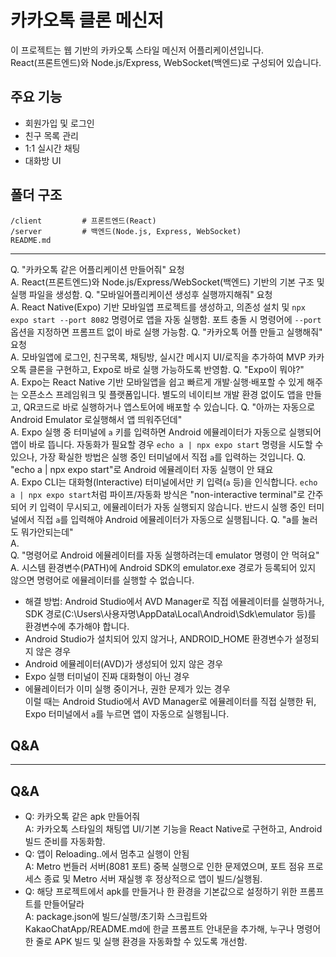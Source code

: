 # 카카오톡 클론 메신저

이 프로젝트는 웹 기반의 카카오톡 스타일 메신저 어플리케이션입니다.  
React(프론트엔드)와 Node.js/Express, WebSocket(백엔드)로 구성되어 있습니다.

## 주요 기능
- 회원가입 및 로그인
- 친구 목록 관리
- 1:1 실시간 채팅
- 대화방 UI

## 폴더 구조
```
/client         # 프론트엔드(React)
/server         # 백엔드(Node.js, Express, WebSocket)
README.md
```

---

Q. "카카오톡 같은 어플리케이션 만들어줘" 요청  
A. React(프론트엔드)와 Node.js/Express/WebSocket(백엔드) 기반의 기본 구조 및 실행 파일을 생성함.
Q. "모바일어플리케이션 생성후 실행까지해줘" 요청  
A. React Native(Expo) 기반 모바일앱 프로젝트를 생성하고, 의존성 설치 및 `npx expo start --port 8082` 명령어로 앱을 자동 실행함. 포트 충돌 시 명령어에 `--port` 옵션을 지정하면 프롬프트 없이 바로 실행 가능함.
Q. "카카오톡 어플 만들고 실행해줘" 요청  
A. 모바일앱에 로그인, 친구목록, 채팅방, 실시간 메시지 UI/로직을 추가하여 MVP 카카오톡 클론을 구현하고, Expo로 바로 실행 가능하도록 반영함.
Q. "Expo이 뭐야?"  
A. Expo는 React Native 기반 모바일앱을 쉽고 빠르게 개발·실행·배포할 수 있게 해주는 오픈소스 프레임워크 및 플랫폼입니다. 별도의 네이티브 개발 환경 없이도 앱을 만들고, QR코드로 바로 실행하거나 앱스토어에 배포할 수 있습니다.
Q. "아까는 자동으로 Android Emulator 로실행해서 앱 띄워주던데"  
A. Expo 실행 중 터미널에 `a` 키를 입력하면 Android 에뮬레이터가 자동으로 실행되어 앱이 바로 뜹니다. 자동화가 필요할 경우 `echo a | npx expo start` 명령을 시도할 수 있으나, 가장 확실한 방법은 실행 중인 터미널에서 직접 `a`를 입력하는 것입니다.
Q. "echo a | npx expo start"로 Android 에뮬레이터 자동 실행이 안 돼요  
A. Expo CLI는 대화형(Interactive) 터미널에서만 키 입력(`a` 등)을 인식합니다. `echo a | npx expo start`처럼 파이프/자동화 방식은 "non-interactive terminal"로 간주되어 키 입력이 무시되고, 에뮬레이터가 자동 실행되지 않습니다. 반드시 실행 중인 터미널에서 직접 `a`를 입력해야 Android 에뮬레이터가 자동으로 실행됩니다.
Q. "a를 눌러도 뭐가안되는데"  
A.  
Q. "명령어로 Android 에뮬레이터를 자동 실행하려는데 emulator 명령이 안 먹혀요"  
A. 시스템 환경변수(PATH)에 Android SDK의 emulator.exe 경로가 등록되어 있지 않으면 명령어로 에뮬레이터를 실행할 수 없습니다.  
- 해결 방법: Android Studio에서 AVD Manager로 직접 에뮬레이터를 실행하거나,  
  SDK 경로(C:\Users\사용자명\AppData\Local\Android\Sdk\emulator 등)를 환경변수에 추가해야 합니다.
- Android Studio가 설치되어 있지 않거나, ANDROID_HOME 환경변수가 설정되지 않은 경우  
- Android 에뮬레이터(AVD)가 생성되어 있지 않은 경우  
- Expo 실행 터미널이 진짜 대화형이 아닌 경우  
- 에뮬레이터가 이미 실행 중이거나, 권한 문제가 있는 경우  
이럴 때는 Android Studio에서 AVD Manager로 에뮬레이터를 직접 실행한 뒤, Expo 터미널에서 `a`를 누르면 앱이 자동으로 실행됩니다.
## Q&A
---
## Q&A

- Q: 카카오톡 같은 apk 만들어줘  
  A: 카카오톡 스타일의 채팅앱 UI/기본 기능을 React Native로 구현하고, Android 빌드 준비를 자동화함.
- Q: 앱이 Reloading..에서 멈추고 실행이 안됨  
  A: Metro 번들러 서버(8081 포트) 중복 실행으로 인한 문제였으며, 포트 점유 프로세스 종료 및 Metro 서버 재실행 후 정상적으로 앱이 빌드/실행됨.
- Q: 해당 프로젝트에서 apk를 만들거나 한 환경을 기본값으로 설정하기 위한 프롬프트를 만들어달라  
  A: package.json에 빌드/실행/초기화 스크립트와 KakaoChatApp/README.md에 한글 프롬프트 안내문을 추가해, 누구나 명령어 한 줄로 APK 빌드 및 실행 환경을 자동화할 수 있도록 개선함.